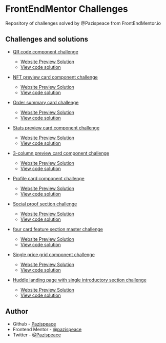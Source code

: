 # FrontEndMentor Challenges

Repository of challenges solved by @Pazispeace from FrontEndMentor.io

## Challenges and solutions

- [QR code component challenge](https://www.frontendmentor.io/solutions/responsive-qr-card-using-flexbox-rJdoOzc75)

  - [Website Preview Solution](https://Pazispeace.github.io/FrontendMentor-Challenges/qr-code-component)
  - [View code solution](https://github.com/Pazispeace/FrontendMentor-Challenges/tree/gh-pages/nft-preview-card-component)

- [NFT preview card component challenge](https://www.frontendmentor.io/solutions/resonsive-nft-preview-card-component-with-flexbox-H1ewl2R9m9)

  - [Website Preview Solution](https://Pazispeace.github.io/FrontendMentor-Challenges/nft-preview-card-component)
  - [View code solution](https://github.com/Pazispeace/FrontendMentor-Challenges/tree/gh-pages/nft-preview-card-component)

- [Order summary card challenge](https://www.frontendmentor.io/solutions/order-summary-component-using-flexbox-and-grid-css-ByS92Qjm5)

  - [Website Preview Solution](https://Pazispeace.github.io/FrontendMentor-Challenges/order-summary-component)
  - [View code solution](https://github.com/Pazispeace/FrontendMentor-Challenges/tree/gh-pages/order-summary-component)

- [Stats preview card component challenge](https://www.frontendmentor.io/solutions/responsive-stats-preview-card-component-using-flexbox-and-grid-css-SyeHE5amq)

  - [Website Preview Solution](https://Pazispeace.github.io/FrontendMentor-Challenges/stats-preview-card-component)
  - [View code solution](https://github.com/Pazispeace/FrontendMentor-Challenges/tree/gh-pages/stats-preview-card-component)

- [3-column preview card component challenge](https://www.frontendmentor.io/solutions/responsive-3column-preview-card-component-using-css-grid-and-flexbox-Hy6Znhk45)

  - [Website Preview Solution](https://Pazispeace.github.io/FrontendMentor-Challenges/3-column-preview-card-component)
  - [View code solution](https://github.com/Pazispeace/FrontendMentor-Challenges/tree/gh-pages/3-column-preview-card-component)

- [Profile card component challenge](https://www.frontendmentor.io/solutions/responsive-profile-card-component-using-flexbox-grid-and-mobile-first-r1V-c4VN9)

  - [Website Preview Solution](https://Pazispeace.github.io/FrontendMentor-Challenges/profile-card-component)
  - [View code solution](https://github.com/Pazispeace/FrontendMentor-Challenges/tree/gh-pages/profile-card-component)

- [Social proof section challenge](https://www.frontendmentor.io/solutions/social-proof-section-rkkzHrON5)

  - [Website Preview Solution](https://Pazispeace.github.io/FrontendMentor-Challenges/social-proof-section-master)
  - [View code solution](https://github.com/Pazispeace/FrontendMentor-Challenges/tree/gh-pages/social-proof-section-master)

- [four card feature section master challenge](https://www.frontendmentor.io/solutions/responsive-four-card-feature-section-Sy7Omg1B9)

  - [Website Preview Solution](https://Pazispeace.github.io/FrontendMentor-Challenges/four-card-feature-section-master)
  - [View code solution](https://github.com/Pazispeace/FrontendMentor-Challenges/tree/gh-pages/four-card-feature-section-master)

- [Single price grid component challenge](https://www.frontendmentor.io/solutions/responsive-single-price-grid-component-HJXyp2bH5)

  - [Website Preview Solution](https://Pazispeace.github.io/FrontendMentor-Challenges/single-price-grid-component-master)
  - [View code solution](https://github.com/Pazispeace/FrontendMentor-Challenges/tree/gh-pages/single-price-grid-component-master)

- [Huddle landing page with single introductory section challenge]()

  - [Website Preview Solution](https://Pazispeace.github.io/FrontendMentor-Challenges/huddle-landing-page-with-single-introductory-section-master)
  - [View code solution](https://github.com/Pazispeace/FrontendMentor-Challenges/tree/gh-pages/huddle-landing-page-with-single-introductory-section-master)

## Author

- Github - [Pazispeace](https://github.com/Pazispeace)
- Frontend Mentor - [@pazispeace](https://www.frontendmentor.io/profile/Pazispeace)
- Twitter - [@Pazispeace](https://www.twitter.com/pazispeace)
